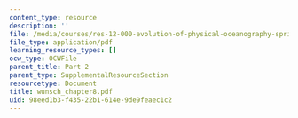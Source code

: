 ```yaml
---
content_type: resource
description: ''
file: /media/courses/res-12-000-evolution-of-physical-oceanography-spring-2007/98eed1b3f43522b1614e9de9feaec1c2_wunsch_chapter8.pdf
file_type: application/pdf
learning_resource_types: []
ocw_type: OCWFile
parent_title: Part 2
parent_type: SupplementalResourceSection
resourcetype: Document
title: wunsch_chapter8.pdf
uid: 98eed1b3-f435-22b1-614e-9de9feaec1c2
---
```

